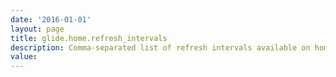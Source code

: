 ```yaml
---
date: '2016-01-01'
layout: page
title: glide.home.refresh_intervals
description: Comma-separated list of refresh intervals available on homepages. 
value:  
---
```

